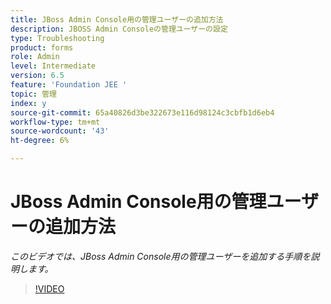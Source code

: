 ```yaml
---
title: JBoss Admin Console用の管理ユーザーの追加方法
description: JBOSS Admin Consoleの管理ユーザーの設定
type: Troubleshooting
product: forms
role: Admin
level: Intermediate
version: 6.5
feature: 'Foundation JEE '
topic: 管理
index: y
source-git-commit: 65a40826d3be322673e116d98124c3cbfb1d6eb4
workflow-type: tm+mt
source-wordcount: '43'
ht-degree: 6%

---
```



# JBoss Admin Console用の管理ユーザーの追加方法

*このビデオでは、JBoss Admin Console用の管理ユーザーを追加する手順を説明します。*

>[!VIDEO](https://video.tv.adobe.com/v/335484?quality=9&learn=on)